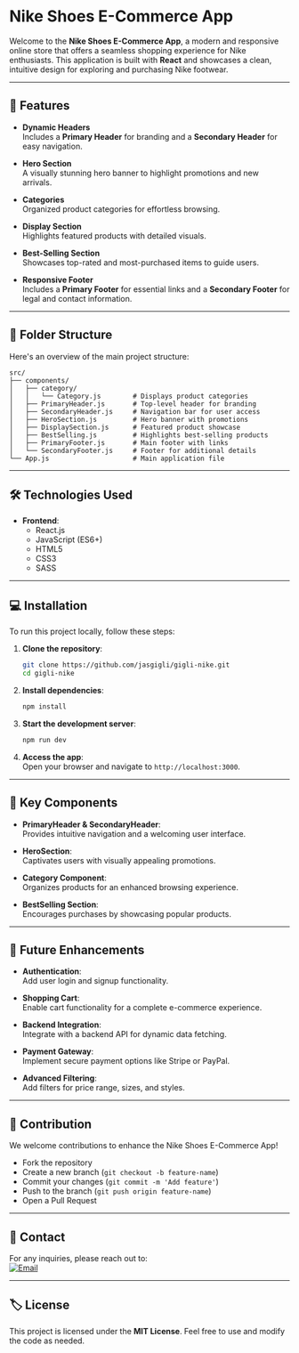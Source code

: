 # Nike Shoes E-Commerce App

Welcome to the **Nike Shoes E-Commerce App**, a modern and responsive online store that offers a seamless shopping experience for Nike enthusiasts. This application is built with **React** and showcases a clean, intuitive design for exploring and purchasing Nike footwear.

---

## 🚀 Features

- **Dynamic Headers**  
  Includes a **Primary Header** for branding and a **Secondary Header** for easy navigation.

- **Hero Section**  
  A visually stunning hero banner to highlight promotions and new arrivals.

- **Categories**  
  Organized product categories for effortless browsing.

- **Display Section**  
  Highlights featured products with detailed visuals.

- **Best-Selling Section**  
  Showcases top-rated and most-purchased items to guide users.

- **Responsive Footer**  
  Includes a **Primary Footer** for essential links and a **Secondary Footer** for legal and contact information.

---

## 📂 Folder Structure

Here's an overview of the main project structure:

```
src/
├── components/
│   ├── category/
│   │   └── Category.js        # Displays product categories
│   ├── PrimaryHeader.js       # Top-level header for branding
│   ├── SecondaryHeader.js     # Navigation bar for user access
│   ├── HeroSection.js         # Hero banner with promotions
│   ├── DisplaySection.js      # Featured product showcase
│   ├── BestSelling.js         # Highlights best-selling products
│   ├── PrimaryFooter.js       # Main footer with links
│   └── SecondaryFooter.js     # Footer for additional details
└── App.js                     # Main application file
```

---

## 🛠️ Technologies Used

- **Frontend**:
  - React.js
  - JavaScript (ES6+)
  - HTML5
  - CSS3
  - SASS

---

## 💻 Installation

To run this project locally, follow these steps:

1. **Clone the repository**:

   ```bash
   git clone https://github.com/jasgigli/gigli-nike.git
   cd gigli-nike
   ```

2. **Install dependencies**:

   ```bash
   npm install
   ```

3. **Start the development server**:

   ```bash
   npm run dev
   ```

4. **Access the app**:  
   Open your browser and navigate to `http://localhost:3000`.

---

## 🌟 Key Components

- **PrimaryHeader & SecondaryHeader**:  
  Provides intuitive navigation and a welcoming user interface.

- **HeroSection**:  
  Captivates users with visually appealing promotions.

- **Category Component**:  
  Organizes products for an enhanced browsing experience.

- **BestSelling Section**:  
  Encourages purchases by showcasing popular products.

---

## 🛒 Future Enhancements

- **Authentication**:  
  Add user login and signup functionality.

- **Shopping Cart**:  
  Enable cart functionality for a complete e-commerce experience.

- **Backend Integration**:  
  Integrate with a backend API for dynamic data fetching.

- **Payment Gateway**:  
  Implement secure payment options like Stripe or PayPal.

- **Advanced Filtering**:  
  Add filters for price range, sizes, and styles.

---

## 🤝 Contribution

We welcome contributions to enhance the Nike Shoes E-Commerce App!

- Fork the repository
- Create a new branch (`git checkout -b feature-name`)
- Commit your changes (`git commit -m 'Add feature'`)
- Push to the branch (`git push origin feature-name`)
- Open a Pull Request

---

## 📧 Contact

For any inquiries, please reach out to:  
[![Email](https://img.shields.io/badge/Email-D14836?style=flat&logo=gmail&logoColor=white)](mailto:overview.jjj@gmail.com)

---

## 🏷️ License

This project is licensed under the **MIT License**. Feel free to use and modify the code as needed.
